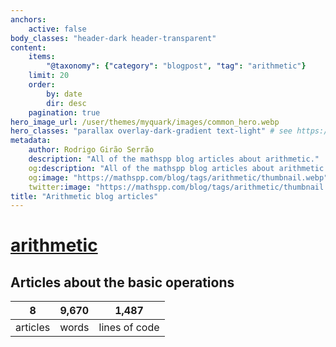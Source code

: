 ```yaml
---
anchors:
    active: false
body_classes: "header-dark header-transparent"
content:
    items:
        "@taxonomy": {"category": "blogpost", "tag": "arithmetic"}
    limit: 20
    order:
        by: date
        dir: desc
    pagination: true
hero_image_url: /user/themes/myquark/images/common_hero.webp
hero_classes: "parallax overlay-dark-gradient text-light" # see https://demo.getgrav.org/blog-skeleton/blog/hero-classes
metadata:
    author: Rodrigo Girão Serrão
    description: "All of the mathspp blog articles about arithmetic."
    og:description: "All of the mathspp blog articles about arithmetic."
    og:image: "https://mathspp.com/blog/tags/arithmetic/thumbnail.webp"
    twitter:image: "https://mathspp.com/blog/tags/arithmetic/thumbnail.webp"
title: "Arithmetic blog articles"
---
```


# <a href="/blog/tags/arithmetic" class="label label-primary tag-title">arithmetic</a>


## Articles about the basic operations



<table class="stats-table">
    <thead>
        <tr>
            <th style="text-align: center;">8</th>
            <th style="text-align: center;">9,670</th>
            <th style="text-align: center;">1,487</th>
        </tr>
    </thead>
    <tbody>
        <tr>
            <td style="text-align: center;">articles</td>
            <td style="text-align: center;">words</td>
            <td style="text-align: center;">lines of code</td>
        </tr>
    </tbody>
</table>